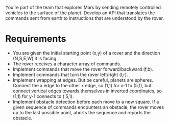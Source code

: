 You’re part of the team that explores Mars by sending remotely controlled vehicles to the surface of the planet. Develop
an API that translates the commands sent from earth to instructions that are understood by the rover.

# Requirements

+ You are given the initial starting point (x,y) of a rover and the direction (N,S,E,W) it is facing.
+ The rover receives a character array of commands.
+ Implement commands that move the rover forward/backward (f,b).
+ Implement commands that turn the rover left/right (l,r).
+ Implement wrapping at edges. But be careful, planets are spheres. Connect the x edge to the other x edge, so (1,1) for
  x-1 to (5,1), but connect vertical edges towards themselves in inverted coordinates, so (1,1) for y-1 connects to (
  5,1).
+ Implement obstacle detection before each move to a new square. If a given sequence of commands encounters an obstacle,
  the rover moves up to the last possible point, aborts the sequence and reports the obstacle.
